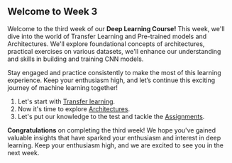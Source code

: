 ## Welcome to Week 3

Welcome to the third week of our **Deep Learning Course!** This week, we'll dive into the world of Transfer Learning and Pre-trained models and Architectures. We'll explore foundational concepts of architectures, practical exercises on various datasets, we'll enhance our understanding and skills in building and training CNN models.

Stay engaged and practice consistently to make the most of this learning experience. Keep your enthusiasm high, and let’s continue this exciting journey of machine learning together!

1. Let's start with [Transfer learning](./Transfer%20Learning/).
2. Now it's time to explore [Architectures](./Pre-trained%20Models%20and%20Architectures/).
3. Let's put our knowledge to the test and tackle the [Assignments](./Assignment).

**Congratulations** on completing the third week! We hope you've gained valuable insights that have sparked your enthusiasm and interest in deep learning. Keep your enthusiasm high, and we are excited to see you in the next week.
